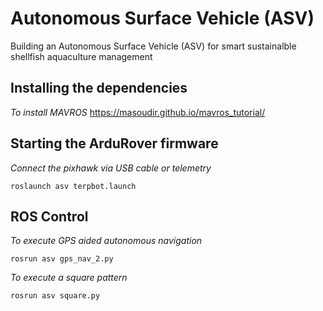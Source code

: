 # Autonomous Surface Vehicle (ASV)
Building an Autonomous Surface Vehicle (ASV) for smart sustainalble shellfish aquaculture management

## Installing the dependencies
*To install MAVROS*
https://masoudir.github.io/mavros_tutorial/


## Starting the ArduRover firmware
*Connect the pixhawk via USB cable or telemetry*
```
roslaunch asv terpbot.launch 
```
## ROS Control
*To execute GPS aided autonomous navigation*
```
rosrun asv gps_nav_2.py 
```
*To execute a square pattern*
```
rosrun asv square.py 
```

